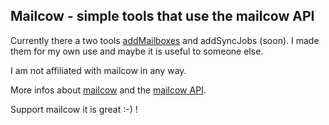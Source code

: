 ## Mailcow - simple tools that use the mailcow API

Currently there a two tools [addMailboxes](https://github.com/appcoders/mailcowtools/tree/master/addMailboxes) and addSyncJobs (soon). 
I made them for my own use and maybe it is useful to someone else. 

I am not affiliated with mailcow in any way. 

More infos about [mailcow](https://mailcow.email/) and the [mailcow API](https://mx.mailcow.email/api/). 

Support mailcow it is great :-) !
